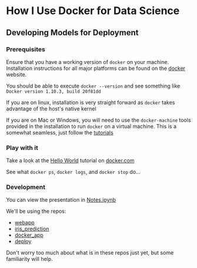 # How I Use Docker for Data Science
## Developing Models for Deployment

### Prerequisites
Ensure that you have a working version of `docker` on your machine.  Installation instructions for all major platforms can be found on the [docker](https://www.docker.com/products/overview#/install_the_platform) website.

You should be able to execute `docker --version` and see something like `Docker version 1.10.3, build 20f81dd` 

If you are on linux, installation is very straight forward as `docker` takes advantage of the host's native kernel

If you are on Mac or Windows, you will need to use the `docker-machine` tools provided in the installation to run `docker` on a virtual machine.  This is a somewhat seamless, just follow the [tutorials](https://www.docker.com/products/overview#/install_the_platform)


### Play with it
Take a look at the [Hello World](https://docs.docker.com/engine/tutorials/dockerizing/) tutorial on [docker.com](https://docs.docker.com/engine/tutorials/dockerizing/)

See what `docker ps`, `docker logs`, and `docker stop` do...


### Development

You can view the presentation in [Notes.ipynb](https://github.com/mconley-kaizen/presentation/blob/master/Notes.ipynb)

We'll be using the repos:
* [webapp](https://github.com/mconley-kaizen/webapp)
* [iris_prediction](https://github.com/mconley-kaizen/iris_prediction)
* [docker_app](https://github.com/mconley-kaizen/docker_app)
* [deploy](https://github.com/mconley-kaizen/deploy)

Don't worry too much about what is in these repos just yet, but some familiarity will help.
